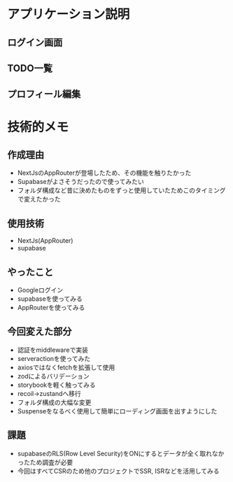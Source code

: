 # アプリケーション説明
## ログイン画面


## TODO一覧


## プロフィール編集


# 技術的メモ
## 作成理由
- NextJsのAppRouterが登場したため、その機能を触りたかった
- Supabaseがよさそうだったので使ってみたい
- フォルダ構成など昔に決めたものをずっと使用していたためこのタイミングで変えたかった

## 使用技術
- NextJs(AppRouter)
- supabase

## やったこと
- Googleログイン
- supabaseを使ってみる
- AppRouterを使ってみる

## 今回変えた部分
- 認証をmiddlewareで実装
- serveractionを使ってみた
- axiosではなくfetchを拡張して使用
- zodによるバリデーション
- storybookを軽く触ってみる
- recoil→zustandへ移行
- フォルダ構成の大幅な変更
- Suspenseをなるべく使用して簡単にローディング画面を出すようにした

## 課題
- supabaseのRLS(Row Level Security)をONにするとデータが全く取れなかったため調査が必要
- 今回はすべてCSRのため他のプロジェクトでSSR, ISRなどを活用してみる
